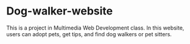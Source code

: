 # Dog-walker-website
This is a project in Multimedia Web Development class. In this website, users can adopt pets, get tips, and find dog walkers or pet sitters.
